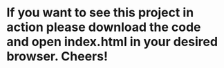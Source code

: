 # If you want to see this project in action please download the code and open index.html in your desired browser. Cheers!


